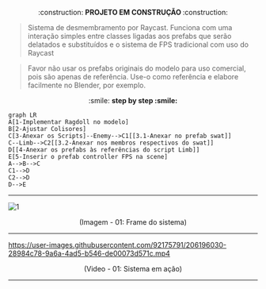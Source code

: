 <p align="center"> 
:construction: <b> PROJETO EM CONSTRUÇÃO </b> :construction: 
<p>

> Sistema de desmembramento por Raycast. Funciona com uma interação simples entre classes ligadas aos prefabs que serão delatados e substituídos e o sistema de FPS tradicional com uso do Raycast

> Favor não usar os prefabs originais do modelo para uso comercial, pois são apenas de referência. Use-o como referência e elabore facilmente no Blender, por exemplo.


<p align="center"> 
:smile: <b> step by step :smile: </b>
<p>

```mermaid
graph LR
A[1-Implementar Ragdoll no modelo]
B[2-Ajustar Colisores]
C[3-Anexar os Scripts]--Enemy-->C1[[3.1-Anexar no prefab swat]]
C--Limb-->C2[[3.2-Anexar nos membros respectivos do swat]]
D[[4-Anexar os prefabs às referências do script Limb]]
E[5-Inserir o prefab controller FPS na scene]
A-->B-->C
C1-->D
C2-->D
D-->E

```
 
 ______________________________________________________________________________________________________

 
![1](https://github.com/CeLo93/DismemberUnityRagdoll-/blob/main/i1.png)

<p align="center"> (Imagem - 01: Frame do sistema)<p>

______________________________________________________________________________________________________


https://user-images.githubusercontent.com/92175791/206196030-28984c78-9a6a-4ad5-b546-de00073d571c.mp4

<p align="center"> (Video - 01: Sistema em ação)<p>

______________________________________________________________________________________________________
